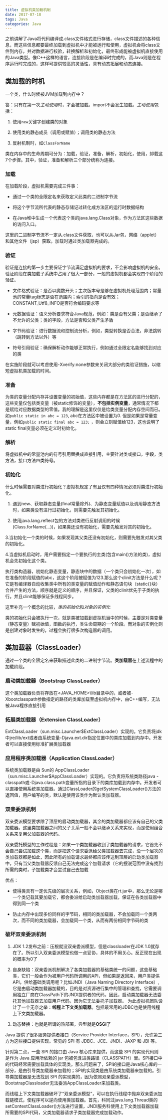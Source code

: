 ```yaml
---
title: 虚拟机类加载机制
date: 2017-07-18
tags: Java
categories: Java
---
```


之前讲解了Java将代码编译成.class文件格式进行存储，class文件描述的各种信息，而这些信息都要最终加载到虚拟机中才能被运行和使用，虚拟机会将class文件到内存，并对数据进行校验，转换解析和初始化，最终形成能被虚拟机直接使用的Java类型。像C++这样的语言，连接阶段是在编译时完成的，而Java则是在程序运行时完成的，这样可提供较高的灵活性，具有动态拓展和动态连接。

## 类加载的时机

一个类，什么时候被JVM加载到内存中？

答：只有在第一次*主动使用*时，才会被加载。import不会发生加载。*主动使用*包括：

1. 使用`new`关键字创建类的对象

2. 使用类的静态成员（调用或赋值）；调用类的静态方法

3. 反射机制时，如`ClassForName`

类在内存中的生命周期可分为：加载，验证，准备，解析，初始化，使用，卸载这7个步骤。其中，验证，准备和解析三个部分统称为连接。


### 加载

在加载阶段，虚拟机需要完成三件事：

+ 通过一个类的全限定名来获取定义此类的二进制字节流

+ 将这个字节流所代表的静态存储记过转化成方法区的运行时数据结构

+ 在Java堆中生成一个代表这个类的java.lang.Class对象，作为方法区这些数据的访问入口。

这里的二进制字节流不一定从.class文件获取，也可以从Jar包，网络（applet）和其他文件（jsp）获取。加载时通过类加载器完成的。

### 验证

验证是连接的第一步主要保证字节流满足虚拟机的要求，不会影响虚拟机的安全。验证阶段在类加载子系统中占用了很大一部分，一般的虚拟机都会实现四个阶段的验证。

+ 文件格式验证：是否以魔数开头；主次版本号是够在虚拟机处理范围内；常量池的常量tag标志是否在范围内；索引的指向是否有效；CONSTANT_Utf8_INFO是否符合编码要求等

+ 元数据验证：语义分析要求符合Java规范，例如：类是否有父类；是否继承了不允许的父类；类的字段，方法是否和父类产生矛盾

+ 字节码验证：进行数据流和控制流分析，例如，类型转换是否合法，非法跳转（跳转到方法以外）等

+ 符号引用验证：确保解析动作能够正常执行，例如通过全限定名能够找到对应的类

在实施阶段就可以考虑使用-Xverify:none参数来关闭大部分的类验证措施，以缩短虚拟机类加载的时间。

### 准备

为类的变量分配内存并设置变量的初始值，这些内存都是在方法区的进行分配的，这些变量仅包括类变量（被static修饰的变量），**不包括实例变量**，通常情况下都是赋给对应数据类型的零值。我的理解是这里仅仅是给类变量分配内存空间而已。如`public static in abc = 123`, abc在方法区中被设置为0. 但是如果是常量变量，例如`public static final abc = 123;` ，则会立刻赋值给123，这也说明了static final变量必须在定义时初始化。

### 解析

将虚拟机中的常量池内的符号引用替换成直接引用，主要针对类或接口，字段，类方法，接口方法四类符号。

### 初始化

什么时候需要对类进行初始化？虚拟机规定了有且仅有四种情况必须对类进行初始化。

1. 遇到new、获取静态变量(final常量除外)、为静态变量赋值以及调用静态方法时，如果类没有进行过初始化，则需要先触发其初始化。

2. 使用java.lang.reflect包的方法对类进行反射调用的时候(Class.forName(…))，如果类还没有初始化，需要先触发对其的初始化。

3.当初始化一个类的时候，如果发现其父类还没有初始化，则需要先触发对其父类的初始化。

4.当虚拟机启动时，用户需要指定一个要执行的主类(包含main()方法的类)，虚拟机会先初始化这个类。

执行类构造器<clinit>，初始化静态变量，静态块中的数据（一个类只会初始化一次），如在准备的阶段赋值的abc，这这个阶段被赋值为123.那么这个clinit方法是什么呢？它是有编译器自动收集类中所有的类变量的赋值动作和静态语句块（static{}块）合并产生的方法，顺序就是定义的顺序，并且保证，父类的clinit优先于子类的执行。并且clinit能够保证多线程同步。

这里补充一个概念的比较，*类的初始化*和*对象的实例化*

类的初始化只会被执行一次，就是类被加载到虚拟机当中的时候，主要是对类变量（静态变量）赋初始值，<clint>函数的执行，类生命周期的一个阶段。而对象的实例化则是创建对象时发生的，过程会执行很多次<init>构造器的调用。

## 类加载器（ClassLoader）

通过一个类的全限定名来获取描述此类的二进制字节流。**类加载器**在上述流程中的加载阶段。

### 启动类加载器（Bootstrap ClassLoader）

这个类加载器负责将存放在<JAVA_HOME>\lib目录中的，或者被-Xbootclasspath参数指定的路径的类库加载至虚拟机内存中，由C++编写，无法被Java程序直接引用

### 拓展类加载器（Extension ClassLoader）

ExtClassLoader（sun.misc.Launcher$ExtClassLoader）实现的。它负责将jdk中jre/lib/ext或者由系统变量-Djava.ext.dir指定位置中的类库加载到内存中。开发者可以直接使用标准扩展类加载器

### 应用程序类加载器（Application ClassLoader）

系统类加载器是由 Sun的 AppClassLoader（sun.misc.Launcher$AppClassLoader）实现的。它负责将系统类路径java -classpath或-Djava.class.path变量所指的目录下的类库加载到内存中。开发者可以直接使用系统类加载器。通过ClassLoader的getSystemClassLoader()方法的返回值，用户编写的类，默认是使用该类作为默认类加载器。

### 双亲委派机制

双亲委派模型要求除了顶层的启动类加载器，其余的类加载器都应该有自己的父类加载器。这里类加载器之间的父子关系一般不会以继承关系来实现，而是使用组合关系来复用父加载器的代码。

双亲委托模型的工作过程是：如果一个类加载器收到了类加载器的请求，它首先不会自己尝试加载这个类，而是把这个请求委派给父类加载器去完成，没一个层次的类加载器都是如此，因此所有的加载请求最终都应该传送到顶层的启动类加载器中，只有当父类加载器反馈自己无法完成这个加载请求（它的搜说范围中没有找到所需的类时，子加载类才会尝试自己去加载

优点：

+ 使得类具有一定优先级的层次关系，例如，Object类在rt.jar中，那么无论是哪一个类记载其要加载它，都会委派给启动类加载器加载，保证在各类加载器中得到同一个类

+ 防止内存中出现多份同样的字节码，相同的类加载器，不会加载同一个类两次，而不同的类加载器，会加载同一个类，从而有两份相同字节码的类

### 破坏双亲委派机制

1. JDK 1.2发布之前：压根就没双亲委派模型，但是classloader在JDK 1.0就存在了。所以引入双亲委派模型也做一点妥协，具体的不用关心。反正现在出现的概率为0了

2. 自身缺陷：双亲委派机制解决了各类加载器的基础类统一的问题，这些基础类，它们一般会作为被用户代码所调用的API，但如果是返回来，用户类提供API，供给基础类调用呢？比如JNDI（Java Naming Directory Interface）,它是由启动类加载器加载的，目的是对资源进行集中的管理和查找，它需要调用独立厂商在ClassPath下的JNDI提供者的代码，因此，启动类加载器无法委托其他加载器去加载用户代码，因为它无法委托子加载器。 为此虚拟机团队设计了一个无奈之举：**线程上下文类加载器**。包括最常用的JDBC也是使用线程上下文类加载器。

3. 动态替换：也就是所谓的热部署，典型就是**OSGi**了

Java 提供了很多服务提供者接口（Service Provider Interface，SPI），允许第三方为这些接口提供实现。常见的 SPI 有 JDBC、JCE、JNDI、JAXP 和 JBI 等。

针对第二点，一些 SPI 的接口由 Java 核心库来提供，而这些 SPI 的实现代码则是作为 Java 应用所依赖的 jar 包被包含进类路径（CLASSPATH）里。SPI接口中的代码经常需要加载具体的实现类。那么问题来了，SPI的接口是Java核心库的一部分，是由引导类加载器来加载的；SPI的实现类是由系统类加载器来加载的。引导类加载器是无法找到 SPI 的实现类的，因为依照双亲委派模型，BootstrapClassloader无法委派AppClassLoader来加载类。

而线程上下文类加载器破坏了“双亲委派模型”，可以在执行线程中抛弃双亲委派加载链模式，使程序可以逆向使用类加载器。首先，科同过java.lang.Thread类的setContextClassLoader()方法进行设置，JNDI服务科使用上下文类加载器加载所需要的SPI代码，父类加载器请求子类加载器完成加载动作。
